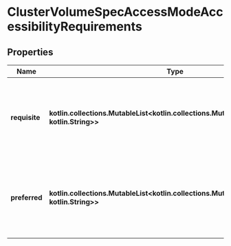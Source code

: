 
# ClusterVolumeSpecAccessModeAccessibilityRequirements

## Properties
| Name | Type | Description | Notes |
| ------------ | ------------- | ------------- | ------------- |
| **requisite** | **kotlin.collections.MutableList&lt;kotlin.collections.MutableMap&lt;kotlin.String, kotlin.String&gt;&gt;** | A list of required topologies, at least one of which the volume must be accessible from.  |  [optional] |
| **preferred** | **kotlin.collections.MutableList&lt;kotlin.collections.MutableMap&lt;kotlin.String, kotlin.String&gt;&gt;** | A list of topologies that the volume should attempt to be provisioned in.  |  [optional] |



